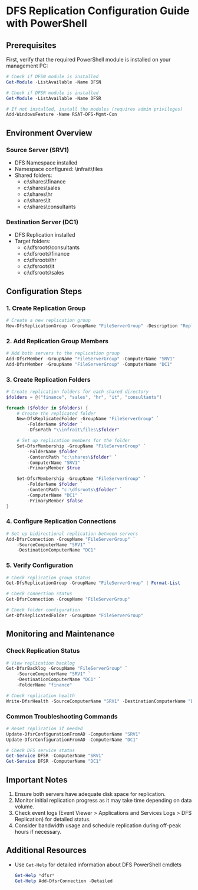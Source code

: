 # DFS Replication Configuration Guide with PowerShell

## Prerequisites
First, verify that the required PowerShell module is installed on your management PC:

```powershell
# Check if DFSN module is installed
Get-Module -ListAvailable -Name DFSN

# Check if DFSR module is installed
Get-Module -ListAvailable -Name DFSR

# If not installed, install the modules (requires admin privileges)
Add-WindowsFeature -Name RSAT-DFS-Mgmt-Con
```

## Environment Overview

### Source Server (SRV1)
- DFS Namespace installed
- Namespace configured: \\infrait\files
- Shared folders:
  - c:\shares\finance
  - c:\shares\sales
  - c:\shares\hr
  - c:\shares\it
  - c:\shares\consultants

### Destination Server (DC1)
- DFS Replication installed
- Target folders:
  - c:\dfsroots\consultants
  - c:\dfsroots\finance
  - c:\dfsroots\hr
  - c:\dfsroots\it
  - c:\dfsroots\sales

## Configuration Steps

### 1. Create Replication Group

```powershell
# Create a new replication group
New-DfsReplicationGroup -GroupName "FileServerGroup" -Description "Replication between SRV1 and DC1"
```

### 2. Add Replication Group Members

```powershell
# Add both servers to the replication group
Add-DfsrMember -GroupName "FileServerGroup" -ComputerName "SRV1"
Add-DfsrMember -GroupName "FileServerGroup" -ComputerName "DC1"
```

### 3. Create Replication Folders

```powershell
# Create replication folders for each shared directory
$folders = @("finance", "sales", "hr", "it", "consultants")

foreach ($folder in $folders) {
    # Create the replicated folder
    New-DfsReplicatedFolder -GroupName "FileServerGroup" `
        -FolderName $folder `
        -DfsnPath "\\infrait\files\$folder"

    # Set up replication members for the folder
    Set-DfsrMembership -GroupName "FileServerGroup" `
        -FolderName $folder `
        -ContentPath "c:\shares\$folder" `
        -ComputerName "SRV1" `
        -PrimaryMember $true

    Set-DfsrMembership -GroupName "FileServerGroup" `
        -FolderName $folder `
        -ContentPath "c:\dfsroots\$folder" `
        -ComputerName "DC1" `
        -PrimaryMember $false
}
```

### 4. Configure Replication Connections

```powershell
# Set up bidirectional replication between servers
Add-DfsrConnection -GroupName "FileServerGroup" `
    -SourceComputerName "SRV1" `
    -DestinationComputerName "DC1"
```

### 5. Verify Configuration

```powershell
# Check replication group status
Get-DfsReplicationGroup -GroupName "FileServerGroup" | Format-List

# Check connection status
Get-DfsrConnection -GroupName "FileServerGroup"

# Check folder configuration
Get-DfsReplicatedFolder -GroupName "FileServerGroup"
```

## Monitoring and Maintenance

### Check Replication Status

```powershell
# View replication backlog
Get-DfsrBacklog -GroupName "FileServerGroup" `
    -SourceComputerName "SRV1" `
    -DestinationComputerName "DC1" `
    -FolderName "finance"

# Check replication health
Write-DfsrHealth -SourceComputerName "SRV1" -DestinationComputerName "DC1"
```

### Common Troubleshooting Commands

```powershell
# Reset replication if needed
Update-DfsrConfigurationFromAD -ComputerName "SRV1"
Update-DfsrConfigurationFromAD -ComputerName "DC1"

# Check DFS service status
Get-Service DFSR -ComputerName "SRV1"
Get-Service DFSR -ComputerName "DC1"
```

## Important Notes

1. Ensure both servers have adequate disk space for replication.
2. Monitor initial replication progress as it may take time depending on data volume.
3. Check event logs (Event Viewer > Applications and Services Logs > DFS Replication) for detailed status.
4. Consider bandwidth usage and schedule replication during off-peak hours if necessary.

## Additional Resources

- Use `Get-Help` for detailed information about DFS PowerShell cmdlets
  ```powershell
  Get-Help *dfsr*
  Get-Help Add-DfsrConnection -Detailed
  ```